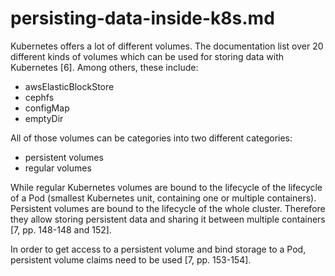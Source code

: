 # persisting-data-inside-k8s.md

Kubernetes offers a lot of different volumes. The documentation list over 20 different kinds of volumes which can be used for storing data with Kubernetes [6]. Among others, these include:

- awsElasticBlockStore
- cephfs
- configMap
- emptyDir

All of those volumes can be categories into two different categories:

- persistent volumes
- regular volumes

While regular Kubernetes volumes are bound to the lifecycle of the lifecycle of a Pod (smallest Kubernetes unit, containing one or multiple containers). Persistent volumes are bound to the lifecycle of the whole cluster. Therefore they allow storing persistent data and sharing it between multiple containers [7, pp. 148-148 and 152].

In order to get access to a persistent volume and bind storage to a Pod, persistent volume claims need to be used [7, pp. 153-154].
